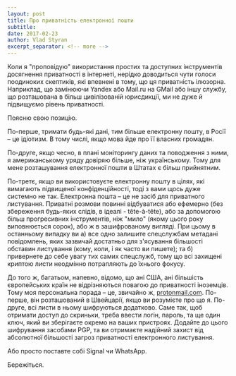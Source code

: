 ```yaml
---
layout: post
title: Про приватність електронної пошти
subtitle: 
date: 2017-02-23
author: Vlad Styran
excerpt_separator: <!-- more -->
---
```


Коли я "проповідую" використання простих та доступних інструментів досягнення приватності в інтернеті, нерідко доводиться чути голоси поодиноких скептиків, які впевнені в тому, що ця приватність ілюзорна. Наприклад, що замінюючи Yandex або Mail.ru на GMail або іншу службу, що розташована в більш цивілізованій юрисдикції, ми не дуже й підвищуємо рівень приватності.

Поясню свою позицію.
<!-- more -->

По-перше, тримати будь-які дані, тим більше електронну пошту, в Росії – це ідіотизм. В тому числі, якщо мова йде про її власних громадян.

По-друге, якщо чесно, в плані моніторингу даних та поводження з ними, я американському уряду довіряю більше, ніж українському. Тому для мене розташування електронної пошти в Штатах є більш прийнятним.

По-третє, якщо ви використовуєте електронну пошту в цілях, які вимагають підвищеної конфіденційності, тоді з вами щось дуже системно не так. Електронна пошта – це не засіб для приватного листування. Приватні розмови повинні відбуватися або ефемерно (без збереження будь-яких слідів, в ідеалі - tête-à-tête), або за допомогою більш прогресивних інструментів, ніж "мило" (якому цього року виповнюється сорок), або ж в зашифрованому вигляді. При цьому в останньому випадку ви а) все одно залишите спецслужбам метадані повідомлень, яких зазвичай достатньо для з'ясування більшості обставин листування (кому, коли, і як часто ви пишете); та б) привернете до себе увагу тих самих спецслужб, тому що всі захищені криптою листи неодмінно потрапляють до їхнього фокусу.

До того ж, багатьом, напевно, відомо, що ані США, ані більшість європейських країн не відрізняються повагою до приватності іноземців. Тому моя персональна порада – це, звичайно ж, [protonmail.com](protonmail.com). По-перше, він розташований в Швейцарії, якщо ви розумієте про що я. По-друге, всі листи в ньому шифруються додатково. Саме так, щоб отримати доступ до скриньки, треба ввести логін, пароль, та ще один ключ, який ви зберігаєте окремо на ваших пристроях. Додайте до цього шифрування засобами PGP, та ви отримаєте надійний захист від абсолютної більшості загроз приватності електронного листування.

Або просто поставте собі Signal чи WhatsApp.

Бережіться.
